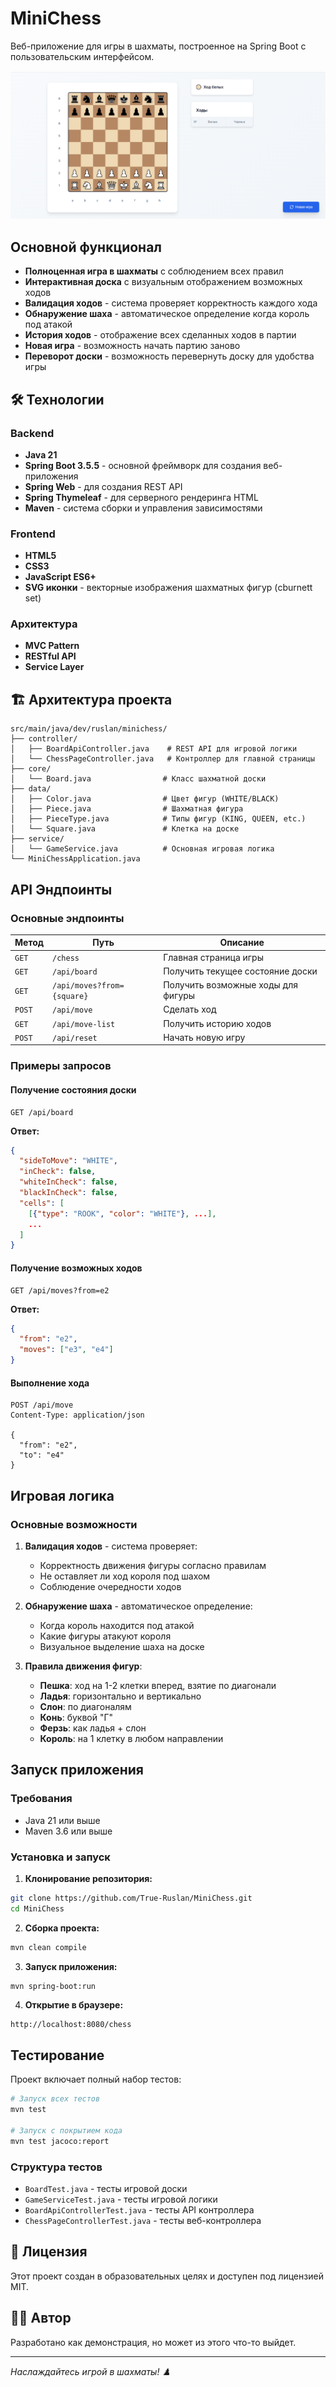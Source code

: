 # MiniChess

Веб-приложение для игры в шахматы, построенное на Spring Boot с пользовательским интерфейсом.

![MiniChess Interface](src/main/resources/img.png)

## Основной функционал

- **Полноценная игра в шахматы** с соблюдением всех правил
- **Интерактивная доска** с визуальным отображением возможных ходов
- **Валидация ходов** - система проверяет корректность каждого хода
- **Обнаружение шаха** - автоматическое определение когда король под атакой
- **История ходов** - отображение всех сделанных ходов в партии
- **Новая игра** - возможность начать партию заново
- **Переворот доски** - возможность перевернуть доску для удобства игры

## 🛠 Технологии

### Backend
- **Java 21** 
- **Spring Boot 3.5.5** - основной фреймворк для создания веб-приложения
- **Spring Web** - для создания REST API
- **Spring Thymeleaf** - для серверного рендеринга HTML
- **Maven** - система сборки и управления зависимостями

### Frontend
- **HTML5**
- **CSS3**
- **JavaScript ES6+**
- **SVG иконки** - векторные изображения шахматных фигур (cburnett set)

### Архитектура
- **MVC Pattern**
- **RESTful API**
- **Service Layer**

## 🏗 Архитектура проекта

```
src/main/java/dev/ruslan/minichess/
├── controller/           
│   ├── BoardApiController.java    # REST API для игровой логики
│   └── ChessPageController.java   # Контроллер для главной страницы
├── core/                 
│   └── Board.java                # Класс шахматной доски
├── data/                 
│   ├── Color.java                # Цвет фигур (WHITE/BLACK)
│   ├── Piece.java                # Шахматная фигура
│   ├── PieceType.java            # Типы фигур (KING, QUEEN, etc.)
│   └── Square.java               # Клетка на доске
├── service/              
│   └── GameService.java          # Основная игровая логика
└── MiniChessApplication.java 
```

## API Эндпоинты

### Основные эндпоинты

| Метод | Путь | Описание |
|-------|------|----------|
| `GET` | `/chess` | Главная страница игры |
| `GET` | `/api/board` | Получить текущее состояние доски |
| `GET` | `/api/moves?from={square}` | Получить возможные ходы для фигуры |
| `POST` | `/api/move` | Сделать ход |
| `GET` | `/api/move-list` | Получить историю ходов |
| `POST` | `/api/reset` | Начать новую игру |

### Примеры запросов

#### Получение состояния доски
```http
GET /api/board
```

**Ответ:**
```json
{
  "sideToMove": "WHITE",
  "inCheck": false,
  "whiteInCheck": false,
  "blackInCheck": false,
  "cells": [
    [{"type": "ROOK", "color": "WHITE"}, ...],
    ...
  ]
}
```

#### Получение возможных ходов
```http
GET /api/moves?from=e2
```

**Ответ:**
```json
{
  "from": "e2",
  "moves": ["e3", "e4"]
}
```

#### Выполнение хода
```http
POST /api/move
Content-Type: application/json

{
  "from": "e2",
  "to": "e4"
}
```

## Игровая логика

### Основные возможности

1. **Валидация ходов** - система проверяет:
   - Корректность движения фигуры согласно правилам
   - Не оставляет ли ход короля под шахом
   - Соблюдение очередности ходов

2. **Обнаружение шаха** - автоматическое определение:
   - Когда король находится под атакой
   - Какие фигуры атакуют короля
   - Визуальное выделение шаха на доске

3. **Правила движения фигур**:
   - **Пешка**: ход на 1-2 клетки вперед, взятие по диагонали
   - **Ладья**: горизонтально и вертикально
   - **Слон**: по диагоналям
   - **Конь**: буквой "Г"
   - **Ферзь**: как ладья + слон
   - **Король**: на 1 клетку в любом направлении

## Запуск приложения

### Требования
- Java 21 или выше
- Maven 3.6 или выше

### Установка и запуск

1. **Клонирование репозитория:**
```bash
git clone https://github.com/True-Ruslan/MiniChess.git
cd MiniChess
```

2. **Сборка проекта:**
```bash
mvn clean compile
```

3. **Запуск приложения:**
```bash
mvn spring-boot:run
```

4. **Открытие в браузере:**
```
http://localhost:8080/chess
```

## Тестирование

Проект включает полный набор тестов:

```bash
# Запуск всех тестов
mvn test

# Запуск с покрытием кода
mvn test jacoco:report
```

### Структура тестов
- `BoardTest.java` - тесты игровой доски
- `GameServiceTest.java` - тесты игровой логики
- `BoardApiControllerTest.java` - тесты API контроллера
- `ChessPageControllerTest.java` - тесты веб-контроллера

## 📝 Лицензия

Этот проект создан в образовательных целях и доступен под лицензией MIT.

## 👨‍💻 Автор

Разработано как демонстрация, но может из этого что-то выйдет.

---

*Наслаждайтесь игрой в шахматы! ♟️*
